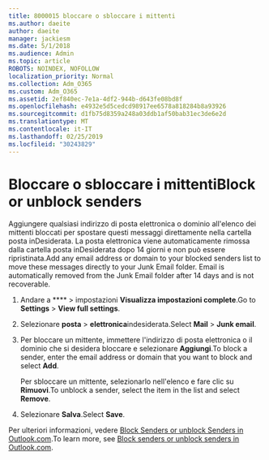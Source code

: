 ```yaml
---
title: 8000015 bloccare o sbloccare i mittenti
ms.author: daeite
author: daeite
manager: jackiesm
ms.date: 5/1/2018
ms.audience: Admin
ms.topic: article
ROBOTS: NOINDEX, NOFOLLOW
localization_priority: Normal
ms.collection: Adm_O365
ms.custom: Adm_O365
ms.assetid: 2ef840ec-7e1a-4df2-944b-d643fe08bd8f
ms.openlocfilehash: e4932e5d5cedcd98917ee6578a818284b8a93926
ms.sourcegitcommit: d1fb75d8359a248a03ddb1af50bab31ec3de6e2d
ms.translationtype: MT
ms.contentlocale: it-IT
ms.lasthandoff: 02/25/2019
ms.locfileid: "30243829"
---
```

# <a name="block-or-unblock-senders"></a><span data-ttu-id="8bffd-102">Bloccare o sbloccare i mittenti</span><span class="sxs-lookup"><span data-stu-id="8bffd-102">Block or unblock senders</span></span>

<span data-ttu-id="8bffd-p101">Aggiungere qualsiasi indirizzo di posta elettronica o dominio all'elenco dei mittenti bloccati per spostare questi messaggi direttamente nella cartella posta inDesiderata. La posta elettronica viene automaticamente rimossa dalla cartella posta inDesiderata dopo 14 giorni e non può essere ripristinata.</span><span class="sxs-lookup"><span data-stu-id="8bffd-p101">Add any email address or domain to your blocked senders list to move these messages directly to your Junk Email folder. Email is automatically removed from the Junk Email folder after 14 days and is not recoverable.</span></span>
  
1. <span data-ttu-id="8bffd-105">Andare a \*\*\*\* \> impostazioni **Visualizza impostazioni complete**.</span><span class="sxs-lookup"><span data-stu-id="8bffd-105">Go to **Settings** \> **View full settings**.</span></span> 
    
2. <span data-ttu-id="8bffd-106">Selezionare **posta** \> **elettronica**indesiderata.</span><span class="sxs-lookup"><span data-stu-id="8bffd-106">Select **Mail** \> **Junk email**.</span></span> 
    
3. <span data-ttu-id="8bffd-107">Per bloccare un mittente, immettere l'indirizzo di posta elettronica o il dominio che si desidera bloccare e selezionare **Aggiungi**.</span><span class="sxs-lookup"><span data-stu-id="8bffd-107">To block a sender, enter the email address or domain that you want to block and select **Add**.</span></span> 
    
    <span data-ttu-id="8bffd-108">Per sbloccare un mittente, selezionarlo nell'elenco e fare clic su **Rimuovi**.</span><span class="sxs-lookup"><span data-stu-id="8bffd-108">To unblock a sender, select the item in the list and select **Remove**.</span></span>
    
4. <span data-ttu-id="8bffd-109">Selezionare **Salva**.</span><span class="sxs-lookup"><span data-stu-id="8bffd-109">Select **Save**.</span></span> 
    
<span data-ttu-id="8bffd-110">Per ulteriori informazioni, vedere [Block Senders or unblock Senders in Outlook.com](https://go.microsoft.com/fwlink/p/?linkid=873133).</span><span class="sxs-lookup"><span data-stu-id="8bffd-110">To learn more, see [Block senders or unblock senders in Outlook.com](https://go.microsoft.com/fwlink/p/?linkid=873133).</span></span>
  


